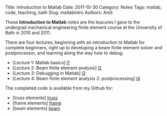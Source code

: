 Title: Introduction to Matlab
Date: 2011-10-30
Category: Notes
Tags: matlab, code, teaching, bath
Slug: matlabintro
Authors: Amit

These **Introduction to Matlab** notes are the leacures I gave to the undergrad mechanical engineering finite element course at the University of Bath in 2010 and 2011. 

There are four lectures, beginning with an introduction to Matlab for complete beginners, right up to developing a beam finite element solver and postprocessor, and learning along the way how to debug.

* [Lecture 1: Matlab basics] [l1]
* [Lecture 2: Beam finite element analysis] [l2]
* [Lecture 3: Debugging in Matlab] [l3]
* [Lecture 4: Beam finite element analysis 2: postprocessing] [l4]

The completed code is available from my Github for:

* [truss elements] [truss]
* [frame elements] [frame]
* [beam elements] [beam]


[l1]: {filename}/matlab1.md
[l2]: {filename}/matlab2.md
[l3]: {filename}/matlab3.md
[l4]: {filename}/matlab4.md

[truss]: https://github.com/amitviz/net.visrolia.matlab.2dtruss.git
[frame]: https://github.com/amitviz/net.visrolia.matlab.2dframe.git
[beam]: https://github.com/amitviz/net.visrolia.matlab.2dbeam.git
